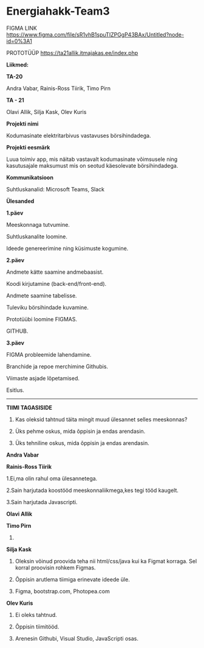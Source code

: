 # Energiahakk-Team3
 
FIGMA LINK https://www.figma.com/file/sR1vhB1spuTIZPGgP43BAx/Untitled?node-id=0%3A1

PROTOTÜÜP https://ta21allik.itmajakas.ee/index.php 

**Liikmed:**

**TA-20**

Andra Vabar,
Rainis-Ross Tiirik,
Timo Pirn

**TA - 21**

Olavi Allik,
Silja Kask,
Olev Kuris

**Projekti nimi** 

Kodumasinate elektritarbivus vastavuses börsihindadega.

**Projekti eesmärk**

Luua toimiv app, mis näitab vastavalt kodumasinate võimsusele ning kasutusajale maksumust mis on seotud käesolevate börsihindadega.

**Kommunikatsioon**

Suhtluskanalid: Microsoft Teams, Slack

**Ülesanded**

**1.päev**

Meeskonnaga tutvumine.

Suhtluskanalite loomine.

Ideede genereerimine ning küsimuste kogumine.

**2.päev**

Andmete kätte saamine andmebaasist.

Koodi kirjutamine (back-end/front-end).

Andmete saamine tabelisse.

Tuleviku börsihindade kuvamine.

Prototüübi loomine FIGMAS.

GITHUB.

**3.päev**

FIGMA probleemide lahendamine.

Branchide ja repoe merchimine Githubis.

Viimaste asjade lõpetamised.

Esitlus.

-----------
**TIIMI TAGASISIDE**

1. Kas oleksid tahtnud täita mingit muud ülesannet selles meeskonnas?

2. Üks pehme oskus, mida õppisin ja endas arendasin.

3. Üks tehniline oskus, mida õppisin ja endas arendasin.

**Andra Vabar**


**Rainis-Ross Tiirik**

1.Ei,ma olin rahul oma ülesannetega.

2.Sain harjutada koostööd meeskonnaliikmega,kes tegi tööd kaugelt.

3.Sain harjutada Javascripti.

**Olavi Allik**

**Timo Pirn**

1. 

**Silja Kask**

1. Oleksin võinud proovida teha nii html/css/java kui ka Figmat korraga. Sel korral proovisin rohkem Figmas.

2. Õppisin arutlema tiimiga erinevate ideede üle. 

3. Figma, bootstrap.com, Photopea.com

**Olev Kuris**

1. Ei oleks tahtnud.

2. Õppisin tiimitööd.

3. Arenesin Githubi, Visual Studio, JavaScripti osas.
